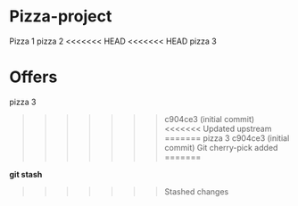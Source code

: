 # Pizza-project



Pizza 1 
pizza 2 
<<<<<<< HEAD
<<<<<<< HEAD
pizza 3

Offers 
=======
pizza 3
>>>>>>> c904ce3 (initial commit)
<<<<<<< Updated upstream
=======
pizza 3
>>>>>>> c904ce3 (initial commit)
Git cherry-pick added
=======


****git stash****
>>>>>>> Stashed changes
